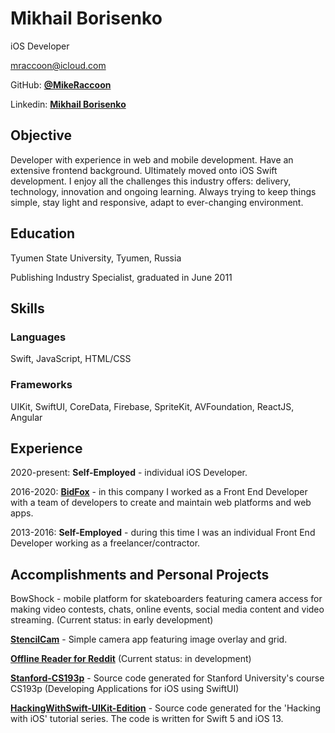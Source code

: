 # Mikhail Borisenko
iOS Developer

mraccoon@icloud.com

GitHub: [**@MikeRaccoon**](https://github.com/MikeRaccoon)

Linkedin: [**Mikhail Borisenko**](https://www.linkedin.com/in/mike-b)

## Objective
Developer with experience in web and mobile development. Have an extensive frontend background. Ultimately moved onto iOS Swift development. I enjoy all the challenges this industry offers: delivery, technology, innovation and ongoing learning. Always trying to keep things simple, stay light and responsive, adapt to ever-changing environment.

## Education
Tyumen State University, Tyumen, Russia

Publishing Industry Specialist, graduated in June 2011

## Skills

### Languages
Swift, JavaScript, HTML/CSS

### Frameworks
UIKit, SwiftUI, CoreData, Firebase, SpriteKit, AVFoundation, ReactJS, Angular

## Experience

2020-present: **Self-Employed** - individual iOS Developer.

2016-2020: [**BidFox**](https://bidfox.ru/#/access/login) - in this company I worked as a Front End Developer with a team of developers to create and maintain web platforms and web apps.

2013-2016: **Self-Employed** - during this time I was an individual Front End Developer working as a freelancer/contractor.

## Accomplishments and Personal Projects

BowShock - mobile platform for skateboarders featuring camera access for making video contests, chats, online events, social media content and video streaming. (Current status: in early development)

[**StencilCam**](https://github.com/MikeRaccoon/StencilCam) - Simple camera app featuring image overlay and grid.

[**Offline Reader for Reddit**](https://github.com/MikeRaccoon/OfflineReaderForReddit) (Current status: in development)

[**Stanford-CS193p**](https://github.com/MikeRaccoon/Stanford-CS193p) - Source code generated for Stanford University's course CS193p (Developing Applications for iOS using SwiftUI)

[**HackingWithSwift-UIKit-Edition**](https://github.com/MikeRaccoon/HackingWithSwift-UIKit-Edition) - Source code generated for the 'Hacking with iOS' tutorial series. The code is written for Swift 5 and iOS 13.
